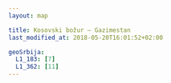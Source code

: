 ```yaml
---
layout: map

title: Kosovski božur – Gazimestan
last_modified_at: 2018-05-20T16:01:52+02:00

geoSrbija:
  L1_183: [7]
  L1_362: [11]
---
```

